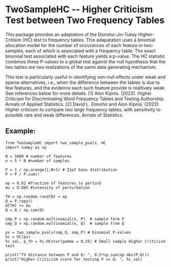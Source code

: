 # TwoSampleHC -- Higher Criticism Test between Two Frequency Tables

This package provides an adaptation of the Donoho-Jin-Tukey Higher-
Critisim (HC) test to frequency tables. This adapatation uses a binomial
allocation model for the number of occurances of each feature in two-
samples, each of which is associated with a frequency table. The exact
binomial test associated with each feature yields a p-value. The HC
statistic combines these P-values to a global test against the null
hypothesis that the two tables are two realizations of the same data
generating mechanism. 

This test is particularly useful in identifying non-null effects under
weak and sparse alternatives, i.e., when the difference between the
tables is due to few features, and the evidence each such feature
provide is realtively weak. See references below for more details.
[1] Alon Kipnis. (2022). Higher Criticism for Discriminating Word
 Frequency Tables and Testing Authorship. Annals of Applied Statistics.
[2] David L. Donoho and Alon Kipnis. (2022). Higher criticism to compare
 two large frequency tables, with sensitivity to possible rare and weak
 differences. Annals of Statistics. 


## Example:
```
from TwoSampleHC import two_sample_pvals, HC
import numpy as np

N = 1000 # number of features
n = 5 * N #number of samples

P = 1 / np.arange(1,N+1) # Zipf base distribution
P = P / P.sum()

ep = 0.02 #fraction of features to perturb
mu = 0.005 #intensity of perturbation

TH = np.random.rand(N) < ep
Q = P.copy()
Q[TH] += mu
Q = Q / np.sum(Q)

smp_P = np.random.multinomial(n, P)  # sample form P
smp_Q = np.random.multinomial(n, Q)  # sample from Q

pv = two_sample_pvals(smp_Q, smp_P) # binomial P-values
hc = HC(pv)
hc_val, p_th = hc.HCstar(gamma = 0.25) # Small sample Higher Criticism test

print("TV distance between P and Q: ", 0.5*np.sum(np.abs(P-Q)))
print("Higher-Criticism score for testing P == Q: ", hc_val)  
```
